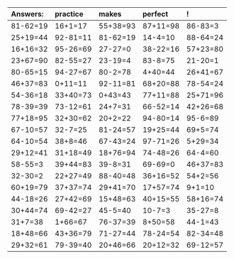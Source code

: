 | Answers: | practice | makes | perfect | ! |
| :--- | :--- | :--- | :--- | :--- |
| 81-62=19 | 16+1=17 | 55+38=93 | 87+11=98 | 86-83=3 | 
| 25+19=44 | 92-81=11 | 81-62=19 | 14-4=10 | 88-64=24 | 
| 16+16=32 | 95-26=69 | 27-27=0 | 38-22=16 | 57+23=80 | 
| 23+67=90 | 82-55=27 | 23-19=4 | 83-8=75 | 21-20=1 | 
| 80-65=15 | 94-27=67 | 80-2=78 | 4+40=44 | 26+41=67 | 
| 46+37=83 | 0+11=11 | 92-11=81 | 68+20=88 | 78-54=24 | 
| 54-36=18 | 33+40=73 | 0+43=43 | 77+11=88 | 25+71=96 | 
| 78-39=39 | 73-12=61 | 24+7=31 | 66-52=14 | 42+26=68 | 
| 77+18=95 | 32+30=62 | 20+2=22 | 94-80=14 | 95-6=89 | 
| 67-10=57 | 32-7=25 | 81-24=57 | 19+25=44 | 69+5=74 | 
| 64-10=54 | 38+8=46 | 67-43=24 | 97-71=26 | 5+29=34 | 
| 29+12=41 | 31+18=49 | 18+76=94 | 74-48=26 | 64-4=60 | 
| 58-55=3 | 39+44=83 | 39-8=31 | 69-69=0 | 46+37=83 | 
| 32-30=2 | 22+27=49 | 88-40=48 | 36+16=52 | 54+2=56 | 
| 60+19=79 | 37+37=74 | 29+41=70 | 17+57=74 | 9+1=10 | 
| 44-18=26 | 27+42=69 | 15+48=63 | 40+15=55 | 58+16=74 | 
| 30+44=74 | 69-42=27 | 45-5=40 | 10-7=3 | 35-27=8 | 
| 31+7=38 | 1+66=67 | 76-37=39 | 8+50=58 | 44-1=43 | 
| 18+48=66 | 43+36=79 | 71-27=44 | 78-24=54 | 82-34=48 | 
| 29+32=61 | 79-39=40 | 20+46=66 | 20+12=32 | 69-12=57 | 
